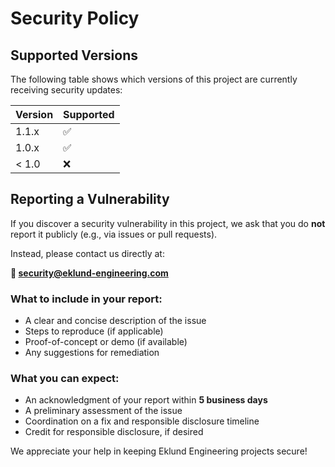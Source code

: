 # Security Policy

## Supported Versions

The following table shows which versions of this project are currently receiving security updates:

| Version | Supported          |
|---------|--------------------|
| 1.1.x   | :white_check_mark: |
| 1.0.x   | :white_check_mark: |
| < 1.0   | :x:                |

## Reporting a Vulnerability

If you discover a security vulnerability in this project, we ask that you do **not** report it publicly (e.g., via issues or pull requests).

Instead, please contact us directly at:

**📧 security@eklund-engineering.com**

### What to include in your report:
- A clear and concise description of the issue
- Steps to reproduce (if applicable)
- Proof-of-concept or demo (if available)
- Any suggestions for remediation

### What you can expect:
- An acknowledgment of your report within **5 business days**
- A preliminary assessment of the issue
- Coordination on a fix and responsible disclosure timeline
- Credit for responsible disclosure, if desired

We appreciate your help in keeping Eklund Engineering projects secure!
